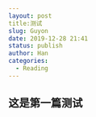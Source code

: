 ```yaml
---
layout: post
title:测试 
slug: Guyon
date: 2019-12-28 21:41
status: publish
author: Han
categories: 
  - Reading
---
```

## 这是第一篇测试
